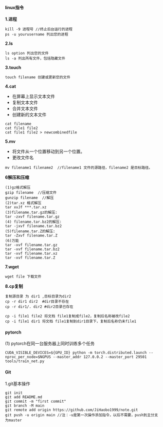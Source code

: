 #### linux指令

**1.进程**

```
kill -9 进程号 //终止后台运行的进程
ps -u yourusername 列出您的进程
```

**2.ls**

```
ls option 列出您的文件
ls -a 列出所有文件，包括隐藏文件
```

**3.touch**

```
touch filename 创建或更新您的文件
```

**4.cat**

- 在屏幕上显示文本文件
- 复制文本文件
- 合并文本文件
- 创建新的文本文件

```
cat filename
cat file1 file2 
cat file1 file2 > newcombinedfile
```

**5.mv**

- 将文件从一个位置移动到另一个位置。
- 更改文件名

```
mv filename1 filename2  //filename1 文件的源路径，filename2 是目标路径。
```

**6解压和压缩**

```
(1)gz格式解压
gzip filename  //压缩文件
gunzip filename  //解压
(2)tar.xz 格式解压
tar xvJf ***.tar.xz
(3)filename.tar.gz的解压:
tar -zxvf filename.tar.gz
(4) filename.tar.bz2的解压:
tar -jxvf filename.tar.bz2
(5)filename.tar.Z的解压: 
tar -Zxvf filename.tar.Z
(6)万能 
tar -xvf filename.tar.gz
tar -xvf filename.tar.bz2
tar -xvf filename.tar.xz
tar -xvf filename.tar.Z
```

**7.wget**

```
wget file 下载文件
```

**8.cp复制**

```
复制源目录 为 dir1 ,目标目录为dir2
cp -r dir1 dir2  #dir目录不存在
cp -r dir1/. dir2 #dir2目录已存在

cp -i file1 file2 将文档 file1复制成file2，复制后名称被改file2
cp -i file1 dir1 将文档 file1复制到dir1目录下，复制后名称仍未file1

```



#### pytorch

(1) pytorch在同一台服务器上同时训练多个任务

```
CUDA_VISIBLE_DEVICES=${GPU_ID} python -m torch.distributed.launch --nproc_per_node=$NGPUS --master_addr 127.0.0.2 --master_port 29501 tools/train_net.py 
```

#### Git

1.git基本操作

```
git init
git add README.md
git commit -m "first commit"
git branch -M main
git remote add origin https://github.com/JiHaobo1999/note.git
git push -u origin main //注：-u是第一次操作添加指令，以后不需要，push到主分支为master
```

